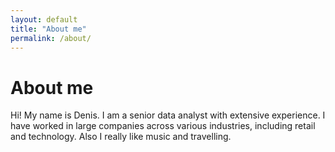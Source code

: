 ```yaml
---
layout: default
title: "About me"
permalink: /about/
---
```


# About me

Hi! My name is Denis.
I am a senior data analyst with extensive experience. I have worked in large companies across various industries, including retail and technology.
Also I really like music and travelling.
